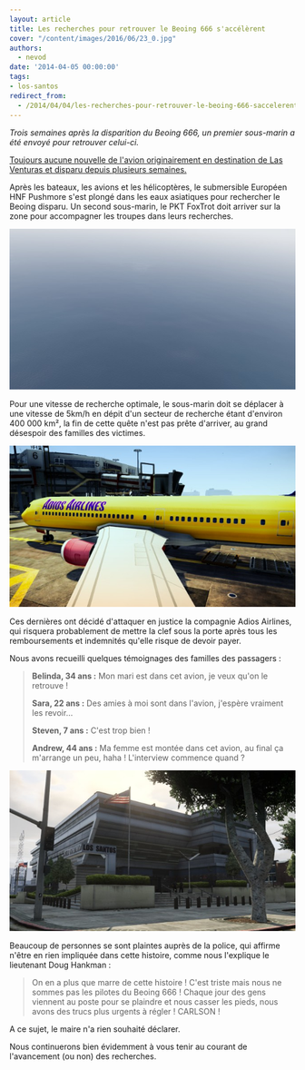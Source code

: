 ```yaml
---
layout: article
title: Les recherches pour retrouver le Beoing 666 s'accélèrent
cover: "/content/images/2016/06/23_0.jpg"
authors:
  - nevod
date: '2014-04-05 00:00:00'
tags:
- los-santos
redirect_from:
  - /2014/04/04/les-recherches-pour-retrouver-le-beoing-666-saccelerent
---
```


_Trois semaines après la disparition du Beoing 666, un premier sous-marin a été envoyé pour retrouver celui-ci._

[Toujours aucune nouvelle de l'avion originairement en destination de Las Venturas et disparu depuis plusieurs semaines.](/2014/03/22/un-avion-perdu-dans-les-airs/)

Après les bateaux, les avions et les hélicoptères, le submersible Européen HNF Pushmore s'est plongé dans les eaux asiatiques pour rechercher le Beoing disparu. Un second sous-marin, le PKT FoxTrot doit arriver sur la zone pour accompagner les troupes dans leurs recherches.

![](/content/images/2016/06/23_2.jpg)

Pour une vitesse de recherche optimale, le sous-marin doit se déplacer à une vitesse de 5km/h en dépit d'un secteur de recherche étant d'environ 400 000 km², la fin de cette quête n'est pas prête d'arriver, au grand désespoir des familles des victimes.

![](/content/images/2016/06/23_3.jpg)

Ces dernières ont décidé d'attaquer en justice la compagnie Adios Airlines, qui risquera probablement de mettre la clef sous la porte après tous les remboursements et indemnités qu'elle risque de devoir payer.

Nous avons recueilli quelques témoignages des familles des passagers :

> **Belinda, 34 ans :** Mon mari est dans cet avion, je veux qu'on le retrouve !
> 
> **Sara, 22 ans :** Des amies à moi sont dans l'avion, j'espère vraiment les revoir...
> 
> **Steven, 7 ans :** C'est trop bien !
> 
> **Andrew, 44 ans :** Ma femme est montée dans cet avion, au final ça m'arrange un peu, haha ! L'interview commence quand ?

![](/content/images/2016/06/23_1.jpg)

Beaucoup de personnes se sont plaintes auprès de la police, qui affirme n'être en rien impliquée dans cette histoire, comme nous l'explique le lieutenant Doug Hankman :

> On en a plus que marre de cette histoire ! C'est triste mais nous ne sommes pas les pilotes du Beoing 666 ! Chaque jour des gens viennent au poste pour se plaindre et nous casser les pieds, nous avons des trucs plus urgents à régler ! CARLSON !

A ce sujet, le maire n'a rien souhaité déclarer.

Nous continuerons bien évidemment à vous tenir au courant de l'avancement (ou non) des recherches.